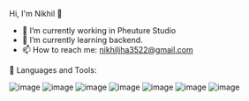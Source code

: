 Hi, I'm Nikhil 👋
 
<!--  ![image title](https://rushter.com/counter.svg) -->


- 🔭 I’m currently working in Pheuture Studio
- 🌱 I’m currently learning backend.
- 📫 How to reach me: nikhiljha3522@gmail.com

🚀 Languages and Tools:

![image](https://user-images.githubusercontent.com/71602391/206434195-d6135c77-565d-4ca1-908b-708aff0195ae.png)
![image](https://user-images.githubusercontent.com/71602391/206434275-93e5cd45-ef18-4705-b21a-ddc810195667.png)
![image](https://user-images.githubusercontent.com/71602391/206434331-e3bb1d63-07b6-474c-b91f-a7f0795fef31.png)
![image](https://user-images.githubusercontent.com/71602391/206434468-263a8a7a-cf03-48b0-9e75-d59ee0c9b4a3.png)
![image](https://user-images.githubusercontent.com/71602391/206434564-d521ed61-90f4-4b0f-ba20-2cdb80529187.png)
![image](https://user-images.githubusercontent.com/71602391/206434410-a530a8ea-1c59-446d-bab0-35e63d21a1c1.png)
![image](https://user-images.githubusercontent.com/71602391/206706604-e09c5ac7-18b9-4aeb-bd4c-9b3e0900f488.png)

